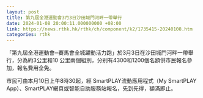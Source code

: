 ```yaml
---
layout: post
title: 第九屆全港運動會3月3日沙田城門河畔一帶舉行
date: 2024-01-08 20:00:11.000000000 +08:00
link: https://news.rthk.hk/rthk/ch/component/k2/1735415-20240108.htm
categories: rthk
---
```


「第九屆全港運動會─賽馬會全城躍動活力跑」於3月3日在沙田城門河畔一帶舉行，分為約3公里和10 公里兩個組別，分别有4300和1200個名額供市民報名參加，報名費用全免。

市民可由本月10日上午8時30起，經 SmartPLAY流動應用程式（My SmartPLAY App）、SmartPLAY網頁或智能自助服務站報名，先到先得，額滿即止。
